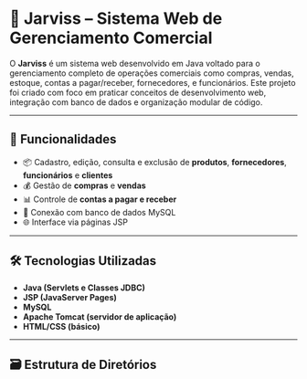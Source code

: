 # 🧠 Jarviss – Sistema Web de Gerenciamento Comercial

O **Jarviss** é um sistema web desenvolvido em Java voltado para o gerenciamento completo de operações comerciais como compras, vendas, estoque, contas a pagar/receber, fornecedores, e funcionários. Este projeto foi criado com foco em praticar conceitos de desenvolvimento web, integração com banco de dados e organização modular de código.

---

## 🚀 Funcionalidades

- 📦 Cadastro, edição, consulta e exclusão de **produtos**, **fornecedores**, **funcionários** e **clientes**
- 💰 Gestão de **compras** e **vendas**
- 📊 Controle de **contas a pagar e receber**
- 📂 Conexão com banco de dados MySQL
- 🌐 Interface via páginas JSP

---

## 🛠️ Tecnologias Utilizadas

- **Java (Servlets e Classes JDBC)**
- **JSP (JavaServer Pages)**
- **MySQL**
- **Apache Tomcat (servidor de aplicação)**
- **HTML/CSS (básico)**

---

## 🗃️ Estrutura de Diretórios

